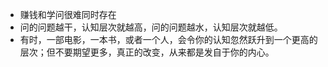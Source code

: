 - 赚钱和学问很难同时存在
- 问的问题越干，认知层次就越高，问的问题越水，认知层次就越低。
- 有时，一部电影，一本书，或者一个人，会令你的认知忽然跃升到一个更高的层次；但不要期望更多，真正的改变，从来都是发自于你的内心。